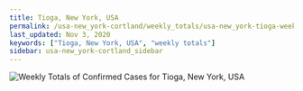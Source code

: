 ```yaml
---
title: Tioga, New York, USA
permalink: /usa-new_york-cortland/weekly_totals/usa-new_york-tioga-weekly_totals.html
last_updated: Nov 3, 2020
keywords: ["Tioga, New York, USA", "weekly totals"]
sidebar: usa-new_york-cortland_sidebar
---
```


![Weekly Totals of Confirmed Cases for Tioga, New York, USA](/covid_tracker/images/graphs/usa-new_york-tioga-weekly_totals_graph.png)
